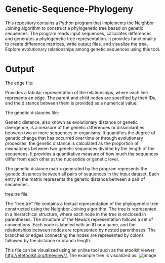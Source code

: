 # Genetic-Sequence-Phylogeny
This repository contains a Python program that implements the Neighbor Joining algorithm to construct a phylogenetic tree based on genetic sequences. The program reads input sequences, calculates differences, and generates a phylogenetic tree representation. It provides functionality to create difference matrices, write output files, and visualize the tree. Explore evolutionary relationships among genetic sequences using this tool.

# Output
The edge file:

Provides a tabular representation of the relationships, where each line represents an edge. The parent and child nodes are specified by their IDs, and the distance between them is provided as a numerical value.

The genetic distances file:

Genetic distance, also known as evolutionary distance or genetic divergence, is a measure of the genetic differences or dissimilarities between two or more sequences or organisms. It quantifies the degree of genetic change that has occurred over time or through evolutionary processes.
the genetic distance is calculated as the proportion of mismatches between two genetic sequences divided by the length of the sequences. It provides a quantitative measure of how much the sequences differ from each other at the nucleotide or genetic level.

The genetic distance matrix generated by the program represents the genetic distances between all pairs of sequences in the input dataset. Each entry in the matrix represents the genetic distance between a pair of sequences.

tree.tre file:

The "tree.tre" file contains a textual representation of the phylogenetic tree constructed using the Neighbor Joining algorithm. The tree is represented in a hierarchical structure, where each node in the tree is enclosed in parentheses.
The structure of the Newick representation follows a set of conventions. Each node is labeled with an ID or a name, and the relationships between nodes are represented by nested parentheses. The branches or edges connecting the nodes are represented by colons followed by the distance or branch length.

This file can be visualized using an online tool such as the etoolkit viewer: http://etetoolkit.org/treeview/.\
The example tree is visualized as:
![image](https://github.com/RLimond/Genetic-Sequence-Phylogeny/assets/129456338/0f1632a3-aa63-440a-b14e-301b3c2c7981)

